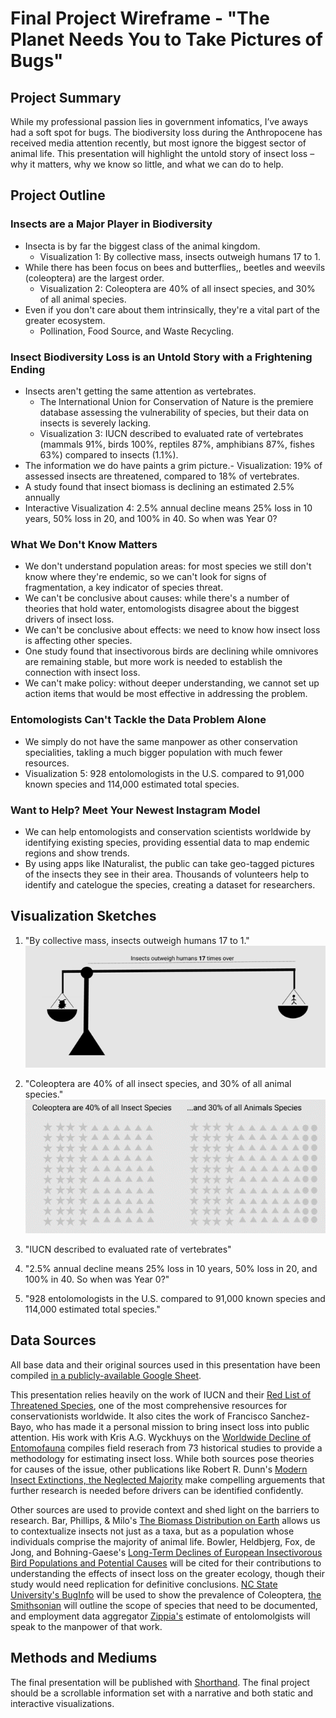 # Final Project Wireframe - "The Planet Needs You to Take Pictures of Bugs"

## Project Summary 
 While my professional passion lies in government infomatics, I’ve aways had a soft spot for bugs. The biodiversity loss during the Anthropocene has received media attention recently, but most ignore the biggest sector of animal life. This presentation will highlight the untold story of insect loss – why it matters, why we know so little, and what we can do to help.

## Project Outline

### Insects are a Major Player in Biodiversity
- Insecta is by far the biggest class of the animal kingdom.
  - Visualization 1: By collective mass, insects outweigh humans 17 to 1.
- While there has been focus on bees and butterflies,, beetles and weevils (coleoptera) are the largest order.
  - Visualization 2: Coleoptera are 40% of all insect species, and 30% of all animal species.
- Even if you don't care about them intrinsically, they're a vital part of the greater ecosystem.
  - Pollination, Food Source, and Waste Recycling.

### Insect Biodiversity Loss is an Untold Story with a Frightening Ending
- Insects aren't getting the same attention as vertebrates.
  - The International Union for Conservation of Nature is the premiere database assessing the vulnerability of species, but their data on insects is severely lacking.
  - Visualization 3: IUCN described to evaluated rate of vertebrates (mammals 91%, birds 100%, reptiles 87%, amphibians 87%, fishes 63%) compared to insects (1.1%). 
- The information we do have paints a grim picture.- Visualization: 19% of assessed insects are threatened, compared to 18% of vertebrates.
 - A study found that insect biomass is declining an estimated 2.5% annually
 - Interactive Visualization 4: 2.5% annual decline means 25% loss in 10 years, 50% loss in 20, and 100% in 40. So when was Year 0?

### What We Don't Know Matters
- We don't understand population areas: for most species we still don't know where they're endemic, so we can't look for signs of fragmentation, a key indicator of species threat.
- We can't be conclusive about causes: while there's a number of theories that hold water, entomologists disagree about the biggest drivers of insect loss.
- We can't be conclusive about effects: we need to know how insect loss is affecting other species.
 - One study found that insectivorous birds are declining while omnivores are remaining stable, but more work is needed to establish the connection with insect loss.
- We can't make policy: without deeper understanding, we cannot set up action items that would be most effective in addressing the problem.

### Entomologists Can't Tackle the Data Problem Alone
- We simply do not have the same manpower as other conservation specialities, takling a much bigger population with much fewer resources.
 - Visualization 5: 928 entolomologists in the U.S. compared to 91,000 known species and 114,000 estimated total species.

### Want to Help? Meet Your Newest Instagram Model
- We can help entomologists and conservation scientists worldwide by identifying existing species, providing essential data to map endemic regions and show trends. 
- By using apps like INaturalist, the public can take geo-tagged pictures of the insects they see in their area. Thousands of volunteers help to identify and catelogue the species, creating a dataset for researchers. 

## Visualization Sketches
1. "By collective mass, insects outweigh humans 17 to 1."
![Viz 1 - Insects Outweigh Humans](Viz%201%20-%20Insects%20Outweigh.png)

2. "Coleoptera are 40% of all insect species, and 30% of all animal species."
![Viz 2 - Coleoptera 30% of all Species](Viz%202%20-%20Coleptera%20Percent.png)

3. "IUCN described to evaluated rate of vertebrates"

4. "2.5% annual decline means 25% loss in 10 years, 50% loss in 20, and 100% in 40. So when was Year 0?"
<div class="flourish-embed flourish-chart" data-src="visualisation/8679176"><script src="https://public.flourish.studio/resources/embed.js"></script></div>

5. "928 entolomologists in the U.S. compared to 91,000 known species and 114,000 estimated total species."

## Data Sources
All base data and their original sources used in this presentation have been compiled <a href = "https://docs.google.com/spreadsheets/d/e/2PACX-1vTwQUSjl-vacpBKPTuvZqmtCZpeB3ypN27cSAP9A1EXoF5qmf0l4KKrlSP3kas5Jq341mdjhrMWH--B/pubhtml">in a publicly-available Google Sheet</a>. 

This presentation relies heavily on the work of IUCN and their <a href="https://www.iucnredlist.org/">Red List of Threatened Species</a>, one of the most comprehensive resources for conservationists worldwide. It also cites the work of Francisco Sanchez-Bayo, who has made it a personal mission to bring insect loss into public attention. His work with Kris A.G. Wyckhuys on the <a href="https://insect-respect.org/fileadmin/images/insect-respect.org/Rueckgang_der_Insekten/2019_Sanchez-Bayo_Wyckhuys_Worldwide_decline_of_the_entomofauna_A_review_of_its_drivers.pdf">Worldwide Decline of Entomofauna</a> compiles field reserach from 73 historical studies to provide a methodology for estimating insect loss. While both sources pose theories for causes of the issue, other publications like Robert R. Dunn's <a href="https://conbio-onlinelibrary-wiley-com.cmu.idm.oclc.org/doi/10.1111/j.1523-1739.2005.00078.x">Modern Insect Extinctions, the Neglected Majority</a> make compelling arguements that further research is needed before drivers can be identified confidently.

Other sources are used to provide context and shed light on the barriers to research. Bar, Phillips, & Milo's <a href = "https://www.pnas.org/content/pnas/suppl/2018/07/13/1711842115.DC1/1711842115.sapp.pdf">The Biomass Distribution on Earth</a> allows us to contextualize insects not just as a taxa, but as a population whose individuals comprise the majority of animal life. Bowler, Heldbjerg, Fox, de Jong, and Bohning-Gaese's <a href="https://pubmed.ncbi.nlm.nih.gov/30912605/">Long-Term Declines of European Insectivorous Bird Populations and Potential Causes</a> will be cited for their contributions to understanding the effects of insect loss on the greater ecology, though their study would need replication for definitive conclusions. <a href = "https://genent.cals.ncsu.edu/insect-identification/order-coleoptera/">NC State University's BugInfo</a> will be used to show the prevalence of Coleoptera, <a href = "https://genent.cals.ncsu.edu/insect-identification/order-coleoptera/">the Smithsonian</a> will outline the scope of species that need to be documented, and employment data aggregator <a href="https://www.zippia.com/entomologist-jobs/demographics/">Zippia's</a> estimate of entolomolgists will speak to the manpower of that work.

## Methods and Mediums
The final presentation will be published with <a href="https://shorthand.com">Shorthand</a>. The final project should be a scrollable information set with a narrative and both static and interactive visualizations. 
